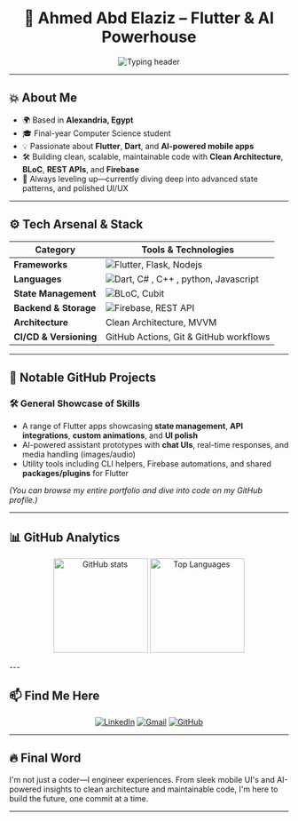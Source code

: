 <h1 align="center">👊 Ahmed Abd Elaziz – Flutter & AI Powerhouse</h1>

<p align="center">
  <img src="https://readme-typing-svg.demolab.com?font=Fira+Code&size=24&pause=1000&color=00E5FF&width=500&lines=Flutter+Specialist;AI+Enthusiast;Clean+Architecture;Global+Collaborator" alt="Typing header">
</p>

---

## 💥 About Me
- 🌍 Based in **Alexandria, Egypt**  
- 🎓 Final-year Computer Science student  
- 💡 Passionate about **Flutter**, **Dart**, and **AI-powered mobile apps**  
- 🛠️ Building clean, scalable, maintainable code with **Clean Architecture**, **BLoC**, **REST APIs**, and **Firebase**  
- 🌱 Always leveling up—currently diving deep into advanced state patterns, and polished UI/UX

---

## ⚙️ Tech Arsenal & Stack

| Category                | Tools & Technologies                                                                 |
|------------------------|---------------------------------------------------------------------------------------|
| **Frameworks**   | ![Flutter](https://img.shields.io/badge/-Flutter-02569B?logo=flutter&logoColor=white), Flask, Nodejs|
| **Languages**          | ![Dart](https://img.shields.io/badge/-Dart-0175C2?logo=dart&logoColor=white), C# , C++ , python, Javascript |
| **State Management**   | ![BLoC](https://img.shields.io/badge/-BLoC-2962FF?logo=bloc&logoColor=white), Cubit |
| **Backend & Storage**  | ![Firebase](https://img.shields.io/badge/-Firebase-FFCA28?logo=firebase&logoColor=white), REST API |
| **Architecture**       | Clean Architecture, MVVM                                               |
| **CI/CD & Versioning** | GitHub Actions, Git & GitHub workflows                                                |

---

## 💼 Notable GitHub Projects

### 🛠️ General Showcase of Skills
- A range of Flutter apps showcasing **state management**, **API integrations**, **custom animations**, and **UI polish**
- AI-powered assistant prototypes with **chat UIs**, real-time responses, and media handling (images/audio)
- Utility tools including CLI helpers, Firebase automations, and shared **packages/plugins** for Flutter

*(You can browse my entire portfolio and dive into code on my GitHub profile.)*

---

## 📊 GitHub Analytics

<p align="center">
  <img src="https://github-readme-stats.vercel.app/api?username=Ahmedabdalaziz&show_icons=true&theme=dracula" height="170" alt="GitHub stats">
  <img src="https://github-readme-stats.vercel.app/api/top-langs/?username=Ahmedabdalaziz&layout=compact&theme=dracula" height="170" alt="Top Languages">
</p>
---

## 📫 Find Me Here

<p align="center">
  <a href="https://www.linkedin.com/in/ahmed-abd-alaziz-892524228/"><img src="https://img.shields.io/badge/LinkedIn-blue?logo=linkedin&style=for-the-badge" alt="LinkedIn"></a>
  <a href="mailto:ahmedabdalaziz.1886@gmail.com"><img src="https://img.shields.io/badge/Gmail-D14836?logo=gmail&style=for-the-badge" alt="Gmail"></a>
  <a href="https://github.com/Ahmedabdalaziz"><img src="https://img.shields.io/badge/GitHub-black?logo=github&style=for-the-badge" alt="GitHub"></a>
</p>

---

## 🔥 Final Word
I'm not just a coder—I engineer experiences. From sleek mobile UI's and AI-powered insights to clean architecture and maintainable code, I'm here to build the future, one commit at a time.

---
